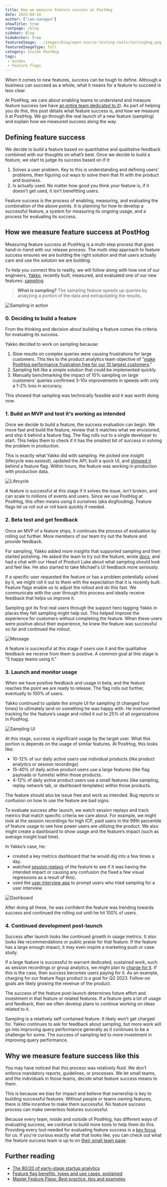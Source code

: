 ```yaml
---
title: How we measure feature success at PostHog
date: 2023-04-24
author: ["ian-vanagas"]
showTitle: true
rootpage: /blog
sidebar: Blog
hideAnchor: true
featuredImage: ../images/blog/open-source-testing-tools/testinghog.png
featuredImageType: full
category: Inside PostHog
tags:
 - Guides
 - Feature flags
---
```


When it comes to new features, success can be tough to define. Although a business can succeed as a whole, what it means for a feature to succeed is less clear.

At PostHog, we care about enabling teams to understand and measure feature success (we have [an entire team dedicated to it](/handbook/small-teams/feature-success)). As part of helping you do this, this post details what feature success is, and how we measure it at PostHog. We go through the real launch of a new feature (sampling) and explain how we measured success along the way.

## Defining feature success

We decide to build a feature based on quantitative and qualitative feedback combined with our thoughts on what’s best. Once we decide to build a feature, we start to judge its success based on if it:

1. Solves a user problem. Key to this is understanding and defining users’ problems, then figuring out ways to solve them that fit with the product and business. 
2. Is actually used. No matter how good you think your feature is, if it doesn’t get used, it isn’t benefitting users.

Feature success is the process of enabling, measuring, and evaluating the combination of the above points. It is planning for how to develop a successful feature, a system for measuring its ongoing usage, and a process for evaluating its success.

## How we measure feature success at PostHog

Measuring feature success at PostHog is a multi-step process that goes hand-in-hand with our release process. The multi-step approach to feature success ensures we are building the right solution and that users actually care and use the solution we are building.

To help you connect this to reality, we will follow along with how one of our engineers, [Yakko](/handbook/company/team), recently built, measured, and evaluated one of our new features: [sampling](/docs/product-analytics/sampling).

> **What is sampling?** The sampling feature speeds up queries by analyzing a portion of the data and extrapolating the results.

![Sampling in action](../images/blog/measuring-feature-success/sampling.gif)

### 0. Deciding to build a feature

From the thinking and decision about building a feature comes the criteria for evaluating its success. 

Yakko decided to work on sampling because:
1. Slow results on complex queries were causing frustrations for large customers. This ties to the product analytics team objective of "[make PostHog performance frustration free for our 10 largest customers](/handbook/small-teams/product-analytics#objective-2-make-posthog-performance-frustration-free-for-our-10-largest-customers)."
2. Sampling felt like a simple solution that could be implemented quickly.
3. Manually benchmarking the impact of 10% sampling on large customers' queries confirmed 3-10x improvements in speeds with only a 1-2% loss in accuracy.

This showed that sampling was technically feasible and it was worth doing now.

### 1. Build an MVP and test it's working as intended

Once we decide to build a feature, the success evaluation can begin. We move fast and build the feature, review that it matches what we envisioned, and ship it behind a feature flag. The flag rolls out to a single developer to start. This helps them to check if it has the smallest bit of success in solving the problem in production.

This is exactly what Yakko did with sampling. He picked one insight (lifecycle was easiest), updated the API, built a quick UI, and [shipped it](https://github.com/PostHog/posthog/pull/14283) behind a feature flag. Within hours, the feature was working in production with production data. 

![Lifecycle](../images/blog/measuring-feature-success/lifecycle.png)

A feature is successful at this stage if it solves the issue, isn’t broken, and can scale to millions of events and users. Since we use PostHog at PostHog, this often means using it ourselves (aka dogfooding). Feature flags let us roll out or roll back quickly if needed.

### 2. Beta test and get feedback

Once an MVP of a feature ships, it continues the process of evaluation by rolling out further. More members of our team try out the feature and provide feedback.

For sampling, Yakko added more insights that supported sampling and then started polishing. He asked the team to try out the feature, wrote [docs](/docs/product-analytics/sampling), and had a chat with our Head of Product Luke about what sampling should look and feel like. He also started to take Michael's UI feedback more seriously.

If a specific user requested the feature or has a problem potentially solved by it, we might roll it out to them with the expectation that it is recently built. Feature flags enable us to adjust the rollout and do this fast. We communicate with the user through this process and ideally receive feedback that helps us improve it.

Sampling got its first real users through the support hero tagging Yakko in places they felt sampling might help out. This helped improve the experience for customers without completing the feature. When these users were positive about their experience, he knew the feature was successful so far and continued the rollout. 

![Message](../images/blog/measuring-feature-success/message.png)

A feature is successful at this stage if users use it and the qualitative feedback we receive from them is positive. A common goal at this stage is "5 happy teams using it."

### 3. Launch and monitor usage

When we have positive feedback and usage in beta, and the feature reaches the point we are ready to release. The flag rolls out further, eventually to 100% of users.

Yakko continued to update the simple UI for sampling (it changed four times) to ultimately land on something he was happy with. He instrumented tracking for the feature’s usage and rolled it out to 25% of all organizations in PostHog.

![Sampling UI](../images/blog/measuring-feature-success/sampling.png)

At this stage, success is significant usage by the target user. What this portion is depends on the usage of similar features. At PostHog, this looks like:

- 10-12% of our daily active users use individual products (like product analytics or session recordings)
- 15-40% of daily active product users use a large features (like flag payloads or funnels) within those products.
- 4-12% of daily active product users use a small features (like sampling, replay network tab, or dashboard templates) within those products.

The feature should also be issue free and work as intended. Bug reports or confusion on how to use the feature are bad signs.

To evaluate success after launch, we watch session replays and track metrics that match specific criteria we care about. For example, we might look at the session recordings for high ICP, paid users in the 99th percentile of feature usage to see how power users are utilizing the product. We also might create a dashboard to show usage and the feature’s impact (such as average insight load time).

In Yakko’s case, he: 

- created a key metrics dashboard that he would dig into a few times a day.
- watched [session replays](/tutorials/explore-insights-session-recordings) of the feature to see if it was having the intended impact or causing any confusion (he fixed a few visual regressions as a result of this).
- used the [user interview app](/docs/apps/user-interview) to prompt users who tried sampling for a user interview.

![Dashboard](../images/blog/measuring-feature-success/dashboard.png)

After doing all these, he was confident the feature was trending towards success and continued the rolling out until he hit 100% of users.

### 4. Continued development post-launch

Success after launch looks like continued growth in usage metrics. It also looks like recommendations or public praise for that feature. If the feature has a large enough impact, it may even inspire a marketing push or case study. 

If a large feature is successful to warrant dedicated, sustained work, such as session recordings or group analytics, we might plan to [charge for it](/handbook/engineering/feature-pricing). If this is the case, then success becomes users paying for it. As an example, charging for our feature flags product is a goal for Q2 2023. Follow-on goals are likely growing the revenue of the product. 

The success of the feature post-launch determines future effort and investment in that feature or related features. If a feature gets a lot of usage and feedback, then we often develop plans to continue working on ideas related to it.

Sampling is a relatively self-contained feature. It likely won’t get charged for. Yakko continues to ask for feedback about sampling, but more work will go into improving query performance generally as it continues to be a challenge for some. The success of sampling led to more investment in improving query performance.

## Why we measure feature success like this

You may have noticed that this process was relatively fluid. We don’t enforce mandatory reports, guidelines, or processes. We let small teams, and the individuals in those teams, decide what feature success means to them.

This is because we bias for impact and believe that ownership is key to building successful features. Without people or teams owning features, there is little incentive to make them successful. No feature success process can make ownerless features successful.

Because every team, inside and outside of PostHog, has different ways of evaluating success, we continue to build more tools to help them do this. Providing every tool needed for evaluating feature success is a [key focus](/handbook/strategy/overview#strategy) for us. If you're curious exactly what that looks like, you can check out what the feature success team is up to on [their small team page](/handbook/small-teams/feature-success).

## Further reading

- [The 80/20 of early-stage startup analytics](/blog/early-stage-analytics)
- [Feature flag benefits, types and use cases, explained](/blog/feature-flag-benefits-use-cases)
- [Master Feature Flags: Best practice, tips and examples](/blog/feature-flag-best-practices)